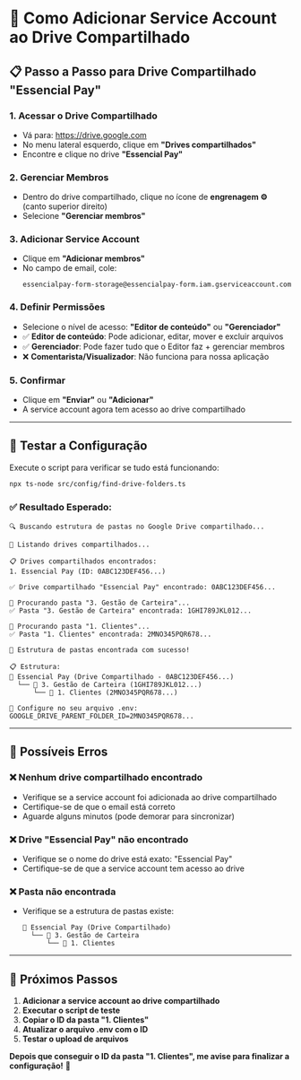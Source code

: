 # 🚀 Como Adicionar Service Account ao Drive Compartilhado

## 📋 **Passo a Passo para Drive Compartilhado "Essencial Pay"**

### 1. **Acessar o Drive Compartilhado**
- Vá para: https://drive.google.com
- No menu lateral esquerdo, clique em **"Drives compartilhados"**
- Encontre e clique no drive **"Essencial Pay"**

### 2. **Gerenciar Membros**
- Dentro do drive compartilhado, clique no ícone de **engrenagem ⚙️** (canto superior direito)
- Selecione **"Gerenciar membros"**

### 3. **Adicionar Service Account**
- Clique em **"Adicionar membros"**
- No campo de email, cole:
  ```
  essencialpay-form-storage@essencialpay-form.iam.gserviceaccount.com
  ```

### 4. **Definir Permissões**
- Selecione o nível de acesso: **"Editor de conteúdo"** ou **"Gerenciador"**
- ✅ **Editor de conteúdo**: Pode adicionar, editar, mover e excluir arquivos
- ✅ **Gerenciador**: Pode fazer tudo que o Editor faz + gerenciar membros
- ❌ **Comentarista/Visualizador**: Não funciona para nossa aplicação

### 5. **Confirmar**
- Clique em **"Enviar"** ou **"Adicionar"**
- A service account agora tem acesso ao drive compartilhado

---

## 🔧 **Testar a Configuração**

Execute o script para verificar se tudo está funcionando:

```bash
npx ts-node src/config/find-drive-folders.ts
```

### **✅ Resultado Esperado:**
```
🔍 Buscando estrutura de pastas no Google Drive compartilhado...

📁 Listando drives compartilhados...

📋 Drives compartilhados encontrados:
1. Essencial Pay (ID: 0ABC123DEF456...)

✅ Drive compartilhado "Essencial Pay" encontrado: 0ABC123DEF456...

📁 Procurando pasta "3. Gestão de Carteira"...
✅ Pasta "3. Gestão de Carteira" encontrada: 1GHI789JKL012...

📁 Procurando pasta "1. Clientes"...
✅ Pasta "1. Clientes" encontrada: 2MNO345PQR678...

🎉 Estrutura de pastas encontrada com sucesso!

📋 Estrutura:
📁 Essencial Pay (Drive Compartilhado - 0ABC123DEF456...)
  └── 📁 3. Gestão de Carteira (1GHI789JKL012...)
      └── 📁 1. Clientes (2MNO345PQR678...)

🔧 Configure no seu arquivo .env:
GOOGLE_DRIVE_PARENT_FOLDER_ID=2MNO345PQR678...
```

---

## 🚨 **Possíveis Erros**

### **❌ Nenhum drive compartilhado encontrado**
- Verifique se a service account foi adicionada ao drive compartilhado
- Certifique-se de que o email está correto
- Aguarde alguns minutos (pode demorar para sincronizar)

### **❌ Drive "Essencial Pay" não encontrado**
- Verifique se o nome do drive está exato: "Essencial Pay"
- Certifique-se de que a service account tem acesso ao drive

### **❌ Pasta não encontrada**
- Verifique se a estrutura de pastas existe:
  ```
  📁 Essencial Pay (Drive Compartilhado)
    └── 📁 3. Gestão de Carteira
        └── 📁 1. Clientes
  ```

---

## 🎯 **Próximos Passos**

1. **Adicionar a service account ao drive compartilhado**
2. **Executar o script de teste**
3. **Copiar o ID da pasta "1. Clientes"**
4. **Atualizar o arquivo .env com o ID**
5. **Testar o upload de arquivos**

**Depois que conseguir o ID da pasta "1. Clientes", me avise para finalizar a configuração!** 🚀
